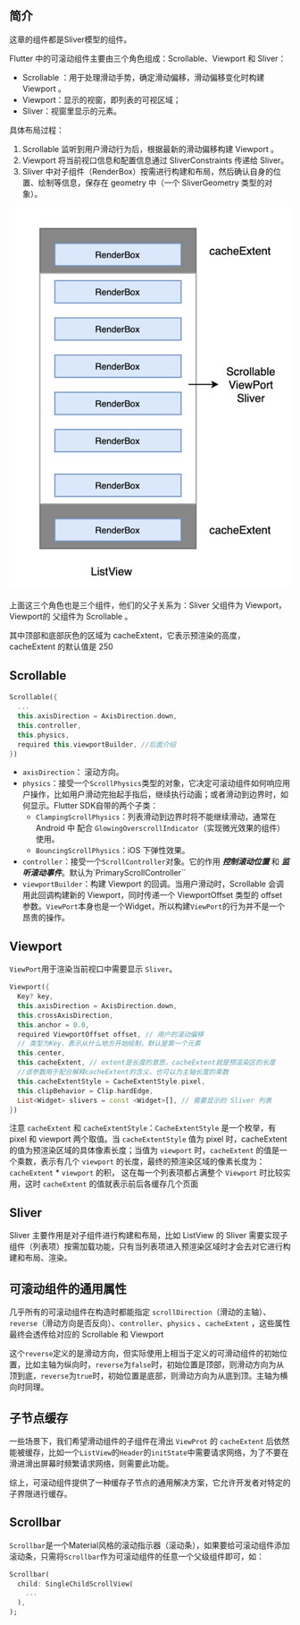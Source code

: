## 简介

这章的组件都是Sliver模型的组件。

Flutter 中的可滚动组件主要由三个角色组成：Scrollable、Viewport 和 Sliver：

- Scrollable ：用于处理滑动手势，确定滑动偏移，滑动偏移变化时构建 Viewport 。
- Viewport：显示的视窗，即列表的可视区域；
- Sliver：视窗里显示的元素。

具体布局过程：

1. Scrollable 监听到用户滑动行为后，根据最新的滑动偏移构建 Viewport 。
2. Viewport 将当前视口信息和配置信息通过 SliverConstraints 传递给 Sliver。
3. Sliver 中对子组件（RenderBox）按需进行构建和布局，然后确认自身的位置、绘制等信息，保存在 geometry 中（一个 SliverGeometry 类型的对象）。

![img](../../pictures/6-1.7d0c763e.png)

上面这三个角色也是三个组件，他们的父子关系为：Sliver 父组件为 Viewport，Viewport的 父组件为 Scrollable 。

其中顶部和底部灰色的区域为 cacheExtent，它表示预渲染的高度，cacheExtent 的默认值是 250



## Scrollable

```dart
Scrollable({
  ...
  this.axisDirection = AxisDirection.down,
  this.controller,
  this.physics,
  required this.viewportBuilder, //后面介绍
})
```

- `axisDirection`： 滚动方向。
- `physics`：接受一个`ScrollPhysics`类型的对象，它决定可滚动组件如何响应用户操作，比如用户滑动完抬起手指后，继续执行动画；或者滑动到边界时，如何显示。Flutter SDK自带的两个子类：
  - `ClampingScrollPhysics`：列表滑动到边界时将不能继续滑动，通常在Android 中 配合 `GlowingOverscrollIndicator`（实现微光效果的组件） 使用。
  - `BouncingScrollPhysics`：iOS 下弹性效果。
- `controller`：接受一个`ScrollController`对象。它的作用 ***控制滚动位置*** 和 ***监听滚动事件***。默认为`PrimaryScrollController``
- `viewportBuilder`：构建 Viewport 的回调。当用户滑动时，Scrollable 会调用此回调构建新的 Viewport，同时传递一个 ViewportOffset 类型的 offset 参数。`ViewPort`本身也是一个Widget，所以构建`ViewPort`的行为并不是一个昂贵的操作。



## Viewport

`ViewPort`用于渲染当前视口中需要显示 `Sliver`。

```dart
Viewport({
  Key? key,
  this.axisDirection = AxisDirection.down,
  this.crossAxisDirection,
  this.anchor = 0.0,
  required ViewportOffset offset, // 用户的滚动偏移
  // 类型为Key，表示从什么地方开始绘制，默认是第一个元素
  this.center,
  this.cacheExtent, // extent是长度的意思，cacheExtent就是预渲染区的长度
  //该参数用于配合解释cacheExtent的含义，也可以为主轴长度的乘数
  this.cacheExtentStyle = CacheExtentStyle.pixel, 
  this.clipBehavior = Clip.hardEdge,
  List<Widget> slivers = const <Widget>[], // 需要显示的 Sliver 列表
})
```

注意 `cacheExtent` 和 `cacheExtentStyle`：`CacheExtentStyle` 是一个枚举，有 pixel 和 viewport 两个取值。当 `cacheExtentStyle` 值为 pixel 时，cacheExtent 的值为预渲染区域的具体像素长度；当值为 `viewport` 时，`cacheExtent` 的值是一个乘数，表示有几个 `viewport` 的长度，最终的预渲染区域的像素长度为：`cacheExtent` * `viewport` 的积， 这在每一个列表项都占满整个 `Viewport` 时比较实用，这时 `cacheExtent` 的值就表示前后各缓存几个页面



## Sliver

Sliver 主要作用是对子组件进行构建和布局，比如 ListView 的 Sliver 需要实现子组件（列表项）按需加载功能，只有当列表项进入预渲染区域时才会去对它进行构建和布局、渲染。



## 可滚动组件的通用属性

几乎所有的可滚动组件在构造时都能指定 `scrollDirection`（滑动的主轴）、`reverse`（滑动方向是否反向）、`controller`、`physics` 、`cacheExtent` ，这些属性最终会透传给对应的 Scrollable 和 Viewport

这个`reverse`定义的是滑动方向，但实际使用上相当于定义的可滑动组件的初始位置，比如主轴为纵向时，`reverse`为`false`时，初始位置是顶部，则滑动方向为从顶到底，`reverse`为`true`时，初始位置是底部，则滑动方向为从底到顶。主轴为横向时同理。



## 子节点缓存

一些场景下，我们希望滑动组件的子组件在滑出 `ViewProt` 的 `cacheExtent` 后依然能被缓存，比如一个`ListView`的`Header`的`initState`中需要请求网络，为了不要在滑进滑出屏幕时频繁请求网络，则需要此功能。

综上，可滚动组件提供了一种缓存子节点的通用解决方案，它允许开发者对特定的子界限进行缓存。



## Scrollbar

`Scrollbar`是一个Material风格的滚动指示器（滚动条），如果要给可滚动组件添加滚动条，只需将`Scrollbar`作为可滚动组件的任意一个父级组件即可，如：

```dart
Scrollbar(
  child: SingleChildScrollView(
    ...
  ),
);
```